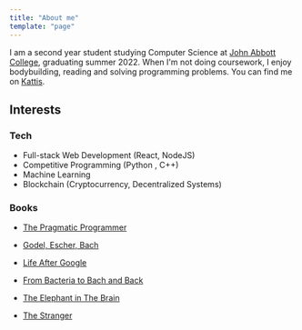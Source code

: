 ```yaml
---
title: "About me"
template: "page"
---
```


I am a second year student studying Computer Science at [John Abbott College](http://www.johnabbott.qc.ca/), graduating summer 2022. When I'm not doing coursework, I enjoy bodybuilding, reading and solving programming problems. You can find me on [Kattis](https://open.kattis.com/users/god).

## Interests

### Tech

- Full-stack Web Development (React, NodeJS)
- Competitive Programming (Python , C++)
- Machine Learning
- Blockchain (Cryptocurrency, Decentralized Systems)

### Books

- [The Pragmatic Programmer](https://www.amazon.com/Pragmatic-Programmer-Journeyman-Master-ebook/dp/B003GCTQAE/ref=sr_1_2?crid=3N7LMVQWE5W50&dchild=1&keywords=pragmatic+programmer&qid=1587435819&sprefix=pragmatic+pr%2Caps%2C139&sr=8-2)

- [Godel, Escher, Bach](https://www.amazon.com/G%C3%B6del-Escher-Bach-Eternal-Golden/dp/0465026567/ref=sr_1_1?crid=31366XB8OLJ8S&dchild=1&keywords=godel+escher+bach&qid=1587435833&sprefix=godel+e%2Caps%2C147&sr=8-1)

- [Life After Google](https://www.amazon.com/Life-After-Google-Blockchain-Economy-ebook/dp/B072NYKG2G/ref=sr_1_1?crid=3Q0D6YL6YN44V&dchild=1&keywords=life+after+google&qid=1587435845&sprefix=life+after+%2Caps%2C147&sr=8-1)

- [From Bacteria to Bach and Back](https://www.amazon.com/Bacteria-Bach-Back-Evolution-Minds-ebook/dp/B01HDSU2KY/ref=tmm_kin_swatch_0?_encoding=UTF8&qid=1587435856&sr=8-1)

- [The Elephant in The Brain](https://www.amazon.com/Elephant-Brain-Hidden-Motives-Everyday-ebook/dp/B077GZT9Q1/ref=tmm_kin_swatch_0?_encoding=UTF8&qid=1587435874&sr=8-1)

- [The Stranger](https://www.amazon.com/Stranger-Albert-Camus-Paperback/dp/B01181UBSU/ref=sr_1_2?crid=PPPC081LIJK6&dchild=1&keywords=the+stranger+albert+camus&qid=1587435888&sprefix=the+stranger+a%2Caps%2C160&sr=8-2)